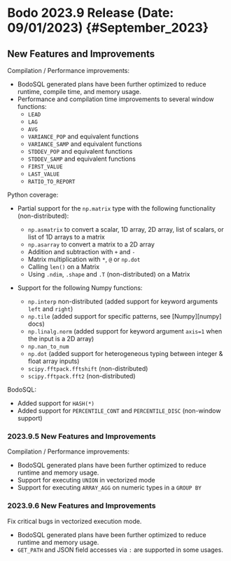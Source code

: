 # Bodo 2023.9 Release (Date: 09/01/2023) {#September_2023}

## New Features and Improvements

Compilation / Performance improvements:

- BodoSQL generated plans have been further optimized to reduce runtime, compile time, and memory usage.
- Performance and compilation time improvements to several window functions:
  - `LEAD`
  - `LAG`
  - `AVG`
  - `VARIANCE_POP` and equivalent functions
  - `VARIANCE_SAMP` and equivalent functions
  - `STDDEV_POP` and equivalent functions
  - `STDDEV_SAMP` and equivalent functions
  - `FIRST_VALUE`
  - `LAST_VALUE`
  - `RATIO_TO_REPORT`

Python coverage:

- Partial support for the `np.matrix` type with the following functionality (non-distributed):

  - `np.asmatrix` to convert a scalar, 1D array, 2D array, list of scalars, or list of 1D arrays to a matrix
  - `np.asarray` to convert a matrix to a 2D array
  - Addition and subtraction with `+` and `-`
  - Matrix multiplication with `*`, `@` or `np.dot`
  - Calling `len()` on a Matrix
  - Using `.ndim`, `.shape` and `.T` (non-distributed) on a Matrix

- Support for the following Numpy functions:

  - `np.interp` non-distributed (added support for keyword arguments `left` and `right`)
  - `np.tile` (added support for specific patterns, see [Numpy][numpy] docs)
  - `np.linalg.norm` (added support for keyword argument `axis=1` when the input is a 2D array)
  - `np.nan_to_num`
  - `np.dot` (added support for heterogeneous typing between integer & float array inputs)
  - `scipy.fftpack.fftshift` (non-distributed)
  - `scipy.fftpack.fft2` (non-distributed)

BodoSQL:

- Added support for `HASH(*)`
- Added support for `PERCENTILE_CONT` and `PERCENTILE_DISC` (non-window support)

### 2023.9.5 New Features and Improvements

Compilation / Performance improvements:

- BodoSQL generated plans have been further optimized to reduce runtime and memory usage.
- Support for executing `UNION` in vectorized mode
- Support for executing `ARRAY_AGG` on numeric types in a `GROUP BY`

### 2023.9.6 New Features and Improvements

Fix critical bugs in vectorized execution mode.

- BodoSQL generated plans have been further optimized to reduce runtime and memory usage.
- `GET_PATH` and JSON field accesses via `:` are supported in some usages.
